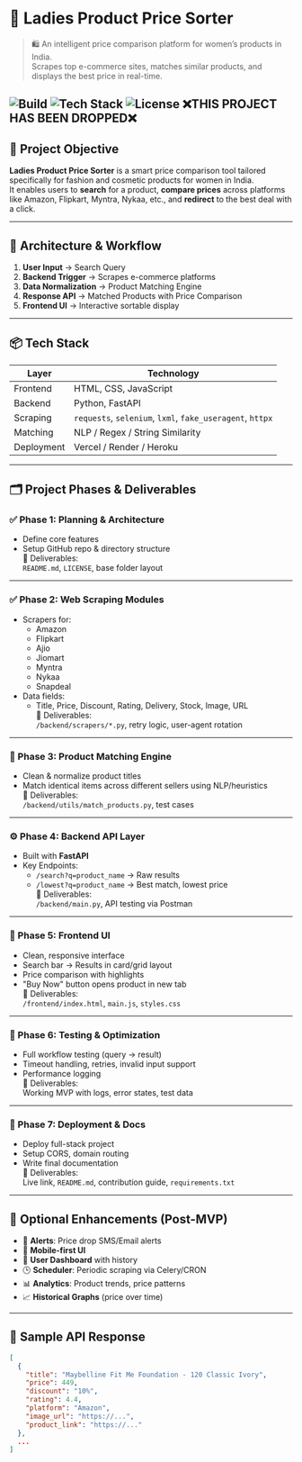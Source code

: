 # 💄 Ladies Product Price Sorter

> 🛍️ An intelligent price comparison platform for women’s products in India.  
> Scrapes top e-commerce sites, matches similar products, and displays the best price in real-time.

![Build](https://img.shields.io/badge/build-MVP-informational?style=flat-square)
![Tech Stack](https://img.shields.io/badge/stack-FastAPI%2C%20Python-blue?style=flat-square)
![License](https://img.shields.io/badge/license-MIT-green?style=flat-square)
❌THIS PROJECT HAS BEEN DROPPED❌
---

## 🚀 Project Objective

**Ladies Product Price Sorter** is a smart price comparison tool tailored specifically for fashion and cosmetic products for women in India.  
It enables users to **search** for a product, **compare prices** across platforms like Amazon, Flipkart, Myntra, Nykaa, etc., and **redirect** to the best deal with a click.

---

## 🧱 Architecture & Workflow

1. **User Input** → Search Query  
2. **Backend Trigger** → Scrapes e-commerce platforms  
3. **Data Normalization** → Product Matching Engine  
4. **Response API** → Matched Products with Price Comparison  
5. **Frontend UI** → Interactive sortable display  

---

## 📦 Tech Stack

| Layer       | Technology              |
|-------------|--------------------------|
| Frontend    | HTML, CSS, JavaScript    |
| Backend     | Python, FastAPI          |
| Scraping    | `requests`, `selenium`, `lxml`, `fake_useragent`, `httpx` |
| Matching    | NLP / Regex / String Similarity |
| Deployment  | Vercel / Render / Heroku |

---

## 🗂 Project Phases & Deliverables

### ✅ Phase 1: Planning & Architecture
- Define core features
- Setup GitHub repo & directory structure  
📁 Deliverables:  
`README.md`, `LICENSE`, base folder layout

---

### ✅ Phase 2: Web Scraping Modules

- Scrapers for:
  - Amazon
  - Flipkart
  - Ajio
  - Jiomart
  - Myntra
  - Nykaa
  - Snapdeal
- Data fields:
  - Title, Price, Discount, Rating, Delivery, Stock, Image, URL  
📁 Deliverables:  
`/backend/scrapers/*.py`, retry logic, user-agent rotation

---

### 🧠 Phase 3: Product Matching Engine

- Clean & normalize product titles  
- Match identical items across different sellers using NLP/heuristics  
📁 Deliverables:  
`/backend/utils/match_products.py`, test cases

---

### ⚙️ Phase 4: Backend API Layer

- Built with **FastAPI**  
- Key Endpoints:
  - `/search?q=product_name` → Raw results  
  - `/lowest?q=product_name` → Best match, lowest price  
📁 Deliverables:  
`/backend/main.py`, API testing via Postman

---

### 🎨 Phase 5: Frontend UI

- Clean, responsive interface  
- Search bar → Results in card/grid layout  
- Price comparison with highlights  
- "Buy Now" button opens product in new tab  
📁 Deliverables:  
`/frontend/index.html`, `main.js`, `styles.css`

---

### 🔬 Phase 6: Testing & Optimization

- Full workflow testing (query → result)  
- Timeout handling, retries, invalid input support  
- Performance logging  
📁 Deliverables:  
Working MVP with logs, error states, test data

---

### 🚢 Phase 7: Deployment & Docs

- Deploy full-stack project  
- Setup CORS, domain routing  
- Write final documentation  
📁 Deliverables:  
Live link, `README.md`, contribution guide, `requirements.txt`

---

## 🌟 Optional Enhancements (Post-MVP)

- 🔔 **Alerts**: Price drop SMS/Email alerts  
- 📲 **Mobile-first UI**  
- 💼 **User Dashboard** with history  
- 🕒 **Scheduler**: Periodic scraping via Celery/CRON  
- 📊 **Analytics**: Product trends, price patterns  
- 📈 **Historical Graphs** (price over time)

---

## 🧪 Sample API Response

```json
[
  {
    "title": "Maybelline Fit Me Foundation - 120 Classic Ivory",
    "price": 449,
    "discount": "10%",
    "rating": 4.4,
    "platform": "Amazon",
    "image_url": "https://...",
    "product_link": "https://..."
  },
  ...
]
